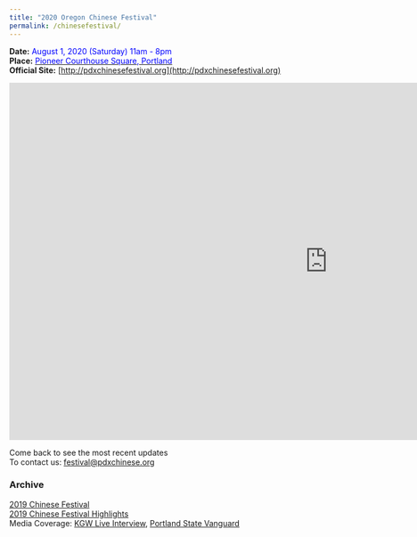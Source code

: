 ```yaml
---
title: "2020 Oregon Chinese Festival"
permalink: /chinesefestival/
---
```


**Date:** <span style="color:blue">August 1, 2020 (Saturday) 11am - 8pm </span>  
**Place:** [<span style="color:blue">Pioneer Courthouse Square, Portland</span>](https://www.google.com/maps/place/Pioneer+Courthouse+Square/@45.5189095,-122.6795446,19.21z/data=!4m5!3m4!1s0x54950a051d703e13:0xfebc36dc49ec79c7!8m2!3d45.5189217!4d-122.6793478)  
**Official Site:** [http://pdxchinesefestival.org](http://pdxchinesefestival.org)

<iframe width="1141" height="642" src="https://www.youtube.com/embed/hnP0JJmgZ7o" frameborder="0" allow="accelerometer; autoplay; encrypted-media; gyroscope; picture-in-picture" allowfullscreen></iframe>


Come back to see the most recent updates  
To contact us: [festival@pdxchinese.org](mailto:festival@pdxchinese.org)  


### Archive

[2019 Chinese Festival](http://pdxchinese.org/chinesefestival/chinesefestival_2019/)  
[2019 Chinese Festival Highlights](http://pdxchinese.org/chinese-festival-2019/)  
Media Coverage: [KGW Live Interview](https://www.kgw.com/video/life/first-ever-pdx-chinese-festival-on-the-square/283-21872975-6fee-4122-83d1-a83449b083f5), [Portland State Vanguard](https://psuvanguard.com/oregon-chinese-coalition-hosts-chinese-festival/)
